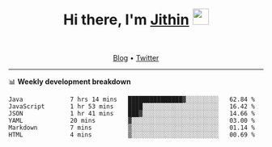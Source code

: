 <h1 align="center">Hi there, I'm <a href="https://jithset.github.io/" target="_blank">Jithin</a> <img
src="https://github.com/blackcater/blackcater/raw/main/images/Hi.gif" height="32" /></h1>

<br />

<p align="center">
  <a href="https://jithset.github.io">Blog</a> •
  <a href="https://twitter.com/jithset">Twitter</a>
</p>

---

📊 **Weekly development breakdown**

<!--START_SECTION:waka-->

```text
Java             7 hrs 14 mins   ███████████████▓░░░░░░░░░   62.84 %
JavaScript       1 hr 53 mins    ████░░░░░░░░░░░░░░░░░░░░░   16.42 %
JSON             1 hr 41 mins    ███▓░░░░░░░░░░░░░░░░░░░░░   14.66 %
YAML             20 mins         ▓░░░░░░░░░░░░░░░░░░░░░░░░   03.00 %
Markdown         7 mins          ▒░░░░░░░░░░░░░░░░░░░░░░░░   01.14 %
HTML             4 mins          ▒░░░░░░░░░░░░░░░░░░░░░░░░   00.69 %
```

<!--END_SECTION:waka-->

